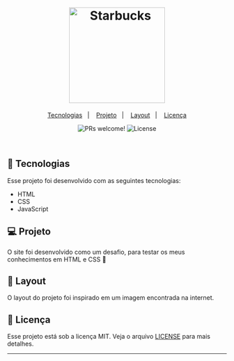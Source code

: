 <h1 align="center">
  <img alt="Starbucks" title="Starbucks" src="[https://logodownload.org/wp-content/uploads/2016/09/Spotify-logo.png](https://www.google.com/url?sa=i&url=https%3A%2F%2Fviaparqueshopping.com.br%2Flojas%2Fstarbucks-coffee.htm&psig=AOvVaw219fNXyEvHDJtvjan5M2y3&ust=1684500096932000&source=images&cd=vfe&ved=0CBEQjRxqFwoTCJi5loHy_v4CFQAAAAAdAAAAABAi)" width="220px" />
</h1>

<p align="center">
  <a href="#-tecnologias">Tecnologias</a>&nbsp;&nbsp;&nbsp;|&nbsp;&nbsp;&nbsp;
  <a href="#-projeto">Projeto</a>&nbsp;&nbsp;&nbsp;|&nbsp;&nbsp;&nbsp;
  <a href="#-layout">Layout</a>&nbsp;&nbsp;&nbsp;|&nbsp;&nbsp;&nbsp;
  <a href="#memo-licença">Licença</a>
</p>

<p align="center">
 <img src="https://img.shields.io/static/v1?label=PRs&message=welcome&color=49AA26&labelColor=000000" alt="PRs welcome!" />

  <img alt="License" src="https://img.shields.io/static/v1?label=license&message=MIT&color=49AA26&labelColor=000000">
</p>

<br>


## 🚀 Tecnologias

Esse projeto foi desenvolvido com as seguintes tecnologias:

- HTML
- CSS
- JavaScript

## 💻 Projeto

O site foi desenvolvido como um desafio, para testar os meus conhecimentos em HTML e CSS 🎵

## 🔖 Layout

O layout do projeto foi inspirado em um imagem encontrada na internet.

## :memo: Licença

Esse projeto está sob a licença MIT. Veja o arquivo [LICENSE](LICENSE.md) para mais detalhes.

---


